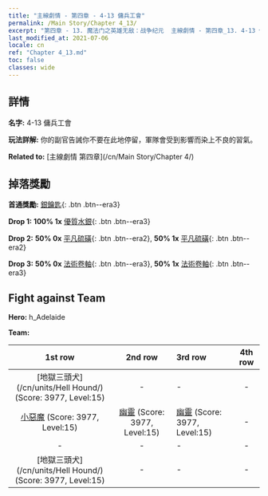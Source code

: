 ```yaml
---
title: "主線劇情 - 第四章 - 4-13 傭兵工會"
permalink: /Main Story/Chapter 4_13/
excerpt: "第四章 - 13. 魔法门之英雄无敌：战争纪元  主線劇情 - 第四章_13. 4-13 傭兵工會"
last_modified_at: 2021-07-06
locale: cn
ref: "Chapter 4_13.md"
toc: false
classes: wide
---
```


## 詳情

 **名字:** 4-13 傭兵工會

 **玩法詳解:** 你的副官告誡你不要在此地停留，軍隊會受到影響而染上不良的習氣。

 **Related to:** [主線劇情 第四章](/cn/Main Story/Chapter 4/)

## 掉落獎勵

 **首通獎勵:** [銀鑰匙](/cn/Items/con_693/){: .btn .btn--era3}

 **Drop 1:** **100% 1x** [優質水銀](/cn/Items/mat_14/){: .btn .btn--era3}

 **Drop 2:** **50% 0x** [平凡硫磺](/cn/Items/mat_9/){: .btn .btn--era2}, **50% 1x** [平凡硫磺](/cn/Items/mat_9/){: .btn .btn--era2}

 **Drop 3:** **50% 0x** [法術卷軸](/cn/Items/con_694/){: .btn .btn--era3}, **50% 1x** [法術卷軸](/cn/Items/con_694/){: .btn .btn--era3}


## Fight against Team
 **Hero:** h_Adelaide

 **Team:**


  | 1st row | 2nd row | 3rd row | 4th row |
  |:----:|:----:|:----|:----:|
  | [地獄三頭犬](/cn/units/Hell Hound/) (Score: 3977, Level:15)  | - | - | - |
  | [小惡魔](/cn/units/Imp/) (Score: 3977, Level:15)  | [幽靈](/cn/units/Wight/) (Score: 3977, Level:15)  | [幽靈](/cn/units/Wight/) (Score: 3977, Level:15)  | - |
  | - | - | - | - |
  | [地獄三頭犬](/cn/units/Hell Hound/) (Score: 3977, Level:15)  | - | - | - |


